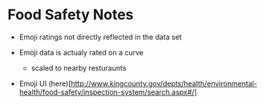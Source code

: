 # Food Safety Notes  

- Emoji ratings not directly reflected in the data set  
- Emoji data is actualy rated on a curve  
  - scaled to nearby resturaunts  
  
- Emoji UI (here)[http://www.kingcounty.gov/depts/health/environmental-health/food-safety/inspection-system/search.aspx#/]

